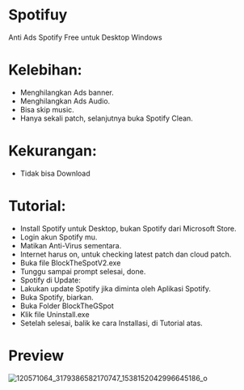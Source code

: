 # Spotifuy
Anti Ads Spotify Free untuk Desktop Windows

# Kelebihan:
- Menghilangkan Ads banner.
- Menghilangkan Ads Audio.
- Bisa skip music.
- Hanya sekali patch, selanjutnya buka Spotify Clean.

# Kekurangan:
- Tidak bisa Download

# Tutorial:
- Install Spotify untuk Desktop, bukan Spotify dari Microsoft Store.
- Login akun Spotify mu.
- Matikan Anti-Virus sementara.
- Internet harus on, untuk checking latest patch dan cloud patch.
- Buka file BlockTheSpotV2.exe
- Tunggu sampai prompt selesai, done.
- Spotify di Update:
- Lakukan update Spotify jika diminta oleh Aplikasi Spotify.
- Buka Spotify, biarkan.
- Buka Folder BlockTheGSpot
- Klik file Uninstall.exe
- Setelah selesai, balik ke cara Installasi, di Tutorial atas.

# Preview
![120571064_3179386582170747_1538152042996645186_o](https://user-images.githubusercontent.com/26188697/95272840-a5bbc000-086b-11eb-8d9e-bad7a1b3f723.jpg)
